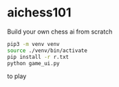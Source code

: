 # aichess101
Build your own chess ai from scratch

```bash
pip3 -m venv venv
source ./venv/bin/activate
pip install -r r.txt
python game_ui.py
```
to play